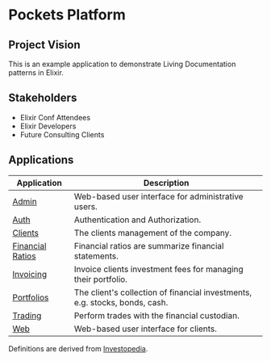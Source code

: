# Pockets Platform

## Project Vision

This is an example application to demonstrate Living Documentation patterns in Elixir.

## Stakeholders

* Elixir Conf Attendees
* Elixir Developers
* Future Consulting Clients

## Applications

|                    Application                    |                                 Description                                 |
| ------------------------------------------------- | --------------------------------------------------------------------------- |
| [Admin](./README.md)                              | Web-based user interface for administrative users.                          |
| [Auth](./README.md)                               | Authentication and Authorization.                                           |
| [Clients](./README.md)                            | The clients management of the company.                                      |
| [Financial Ratios](./financial_ratios/index.html) | Financial ratios are summarize financial statements.                        |
| [Invoicing](./README.md)                          | Invoice clients investment fees for managing their portfolio.               |
| [Portfolios](./README.md)                         | The client's collection of financial investments, e.g. stocks, bonds, cash. |
| [Trading](./README.md)                            | Perform trades with the financial custodian.                                |
| [Web](./README.md)                                | Web-based user interface for clients.                                       |

Definitions are derived from [Investopedia](https://www.investopedia.com/financial-term-dictionary-4769738).

